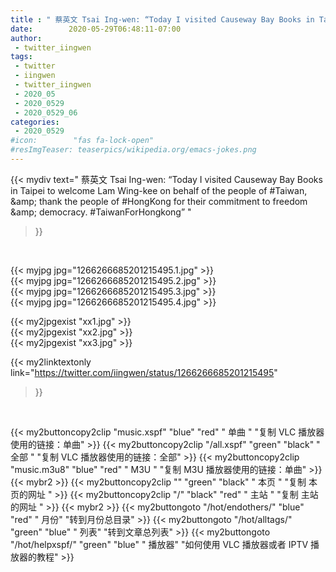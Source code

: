 ```yaml
---
title : " 蔡英文 Tsai Ing-wen: “Today I visited Causeway Bay Books in Taipei to welcome Lam Wing-kee on behalf of the people of #Taiwan, &amp;amp; thank the people of #HongKong for their commitment to freedom &amp;amp; democracy. #TaiwanForHongkong”  "
date:        2020-05-29T06:48:11-07:00
author:
 - twitter_iingwen
tags:
 - twitter
 - iingwen
 - twitter_iingwen
 - 2020_05
 - 2020_0529
 - 2020_0529_06
categories:
 - 2020_0529
#icon:        "fas fa-lock-open"
#resImgTeaser: teaserpics/wikipedia.org/emacs-jokes.png
---
```


{{< mydiv text=" 蔡英文 Tsai Ing-wen: “Today I visited Causeway Bay Books in Taipei to welcome Lam Wing-kee on behalf of the people of #Taiwan, &amp;amp; thank the people of #HongKong for their commitment to freedom &amp;amp; democracy. #TaiwanForHongkong”  "
>}}
<br>


 {{< myjpg jpg="1266266685201215495.1.jpg" >}}<br>  {{< myjpg jpg="1266266685201215495.2.jpg" >}}<br>  {{< myjpg jpg="1266266685201215495.3.jpg" >}}<br>  {{< myjpg jpg="1266266685201215495.4.jpg" >}}<br> 

{{< my2jpgexist "xx1.jpg" >}}<br>
{{< my2jpgexist "xx2.jpg" >}}<br>
{{< my2jpgexist "xx3.jpg" >}}<br>


{{< my2linktextonly link="https://twitter.com/iingwen/status/1266266685201215495"
>}}


<br>

{{< my2buttoncopy2clip "music.xspf"        "blue"   "red"    " 单曲 "  "复制 VLC 播放器使用的链接：单曲" >}} {{< my2buttoncopy2clip "/all.xspf"         "green"  "black"  " 全部 "  "复制 VLC 播放器使用的链接：全部" >}} {{< my2buttoncopy2clip "music.m3u8"        "blue"   "red"    " M3U  "    "复制 M3U 播放器使用的链接：单曲" >}} {{< mybr2 >}} {{< my2buttoncopy2clip ""                  "green"  "black"  " 本页 "    "复制 本页的网址 " >}} {{< my2buttoncopy2clip "/"                 "black"  "red"    " 主站 "    "复制 主站的网址 " >}} {{< mybr2 >}} {{< my2buttongoto      "/hot/endothers/"   "blue"   "red"    " 月份"   "转到月份总目录" >}} {{< my2buttongoto      "/hot/alltags/"     "green"  "blue"   " 列表"   "转到文章总列表" >}} {{< my2buttongoto      "/hot/helpxspf/"    "green"  "blue"   " 播放器" "如何使用 VLC 播放器或者 IPTV 播放器的教程" >}} 
